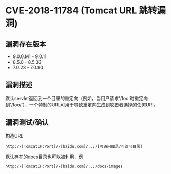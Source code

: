 # CVE-2018-11784 (Tomcat URL 跳转漏洞)

## 漏洞存在版本
- 9.0.0.M1 - 9.0.11
- 8.5.0 - 8.5.33
- 7.0.23 - 7.0.90

## 漏洞描述
默认servlet返回到一个目录的重定向（例如，当用户请求'/foo'时重定向到'/foo/’），一个特制的URL可用于导致重定向生成到攻击者选择的任何URI。

## 漏洞测试/确认
构造URL

```
http://[TomcatIP:Port]//[baidu.com]/..;/[可访问目录/可访问目录]
```

默认存在的docs目录也可以被利用，例

```
http://[TomcatIP:Port]//[baidu.com]/..;/docs/images
```

